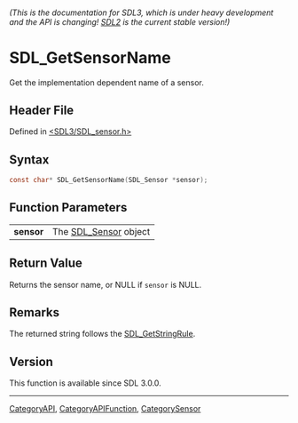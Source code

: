 ###### (This is the documentation for SDL3, which is under heavy development and the API is changing! [SDL2](https://wiki.libsdl.org/SDL2/) is the current stable version!)
# SDL_GetSensorName

Get the implementation dependent name of a sensor.

## Header File

Defined in [<SDL3/SDL_sensor.h>](https://github.com/libsdl-org/SDL/blob/main/include/SDL3/SDL_sensor.h)

## Syntax

```c
const char* SDL_GetSensorName(SDL_Sensor *sensor);
```

## Function Parameters

|                |                                     |
| -------------- | ----------------------------------- |
| **sensor**     | The [SDL_Sensor](SDL_Sensor) object |

## Return Value

Returns the sensor name, or NULL if `sensor` is NULL.

## Remarks

The returned string follows the [SDL_GetStringRule](SDL_GetStringRule).

## Version

This function is available since SDL 3.0.0.

----
[CategoryAPI](CategoryAPI), [CategoryAPIFunction](CategoryAPIFunction), [CategorySensor](CategorySensor)

